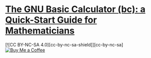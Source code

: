 # [The GNU Basic Calculator (bc): a Quick-Start Guide for Mathematicians](https://org.coloradomesa.edu/~mapierce2/bc/)

[![CC BY-NC-SA 4.0][cc-by-nc-sa-shield]][cc-by-nc-sa]
[![Buy Me a Coffee](https://img.shields.io/badge/Buy%20Me%20a-Coffee-orange)](https://www.buymeacoffee.com/mpierce)

